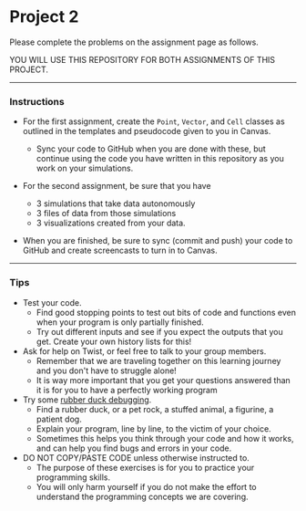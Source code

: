 # Project 2

Please complete the problems on the assignment page as follows.

YOU WILL USE THIS REPOSITORY FOR BOTH ASSIGNMENTS OF THIS PROJECT.

---

### Instructions
- For the first assignment, create the `Point`, `Vector`, and `Cell` classes as outlined in the templates and pseudocode given to you in Canvas.
     - Sync your code to GitHub when you are done with these, but continue using the code you have written in this repository as you work on your simulations.

- For the second assignment, be sure that you have
     - 3 simulations that take data autonomously
     - 3 files of data from those simulations
     - 3 visualizations created from your data.

- When you are finished, be sure to sync (commit and push) your code to GitHub and create screencasts to turn in to Canvas.

---

### Tips
- Test your code. 
    - Find good stopping points to test out bits of code and
    functions even when your program is only partially finished. 
    - Try out different inputs and see if you expect the outputs that you get. Create your own history lists for this!
- Ask for help on Twist, or feel free to talk to your group members. 
    - Remember that we are traveling together on this 
    learning journey and you don't have to struggle alone!
    - It is way more important that you get your questions answered than it is
    for you to have a perfectly working program
- Try some [rubber duck debugging](https://rubberduckdebugging.com/).
    - Find a rubber duck, or a pet rock, a stuffed animal, a figurine, a patient dog.
    - Explain your program, line by line, to the victim of your choice.
    - Sometimes this helps you think through your code and how it works, and 
    can help you find bugs and errors in your code.
- DO NOT COPY/PASTE CODE unless otherwise instructed to.
    - The purpose of these exercises is for you to practice your programming skills.
    - You will only harm yourself if you do not make the effort to understand the
    programming concepts we are covering.
    
